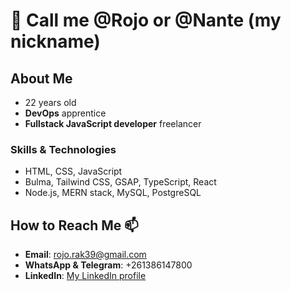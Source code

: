 # 👋 Call me **@Rojo** or **@Nante** (my nickname)

## About Me
- 22 years old
- **DevOps** apprentice
- **Fullstack JavaScript developer** freelancer

### Skills & Technologies
- HTML, CSS, JavaScript
- Bulma, Tailwind CSS, GSAP, TypeScript, React
- Node.js, MERN stack, MySQL, PostgreSQL

## How to Reach Me 📫
- **Email**: [rojo.rak39@gmail.com](mailto:rojo.rak39@gmail.com)
- **WhatsApp & Telegram**: +261386147800
- **LinkedIn**: [My LinkedIn profile](https://www.linkedin.com/in/rojonantenaina-rakotoarivelo-35699822b/)
